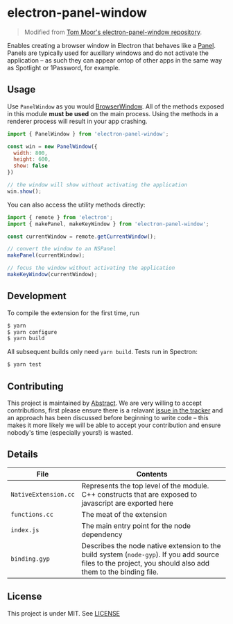 # electron-panel-window

> Modified from [Tom Moor's electron-panel-window repository](https://github.com/goabstract/electron-panel-window).

Enables creating a browser window in Electron that behaves like a [Panel](https://developer.apple.com/documentation/appkit/nspanel). Panels are typically used for auxillary windows and do not activate the application – as such they can appear ontop of other apps in the same way as Spotlight or 1Password, for example.

## Usage

Use `PanelWindow` as you would [BrowserWindow](https://electronjs.org/docs/api/browser-window). All of the methods exposed in this module **must be used** on the main process. Using the methods in a renderer process will result in your app crashing.

```javascript
import { PanelWindow } from 'electron-panel-window';

const win = new PanelWindow({
  width: 800,
  height: 600,
  show: false
})

// the window will show without activating the application
win.show();
```

You can also access the utility methods directly:

```javascript
import { remote } from 'electron';
import { makePanel, makeKeyWindow } from 'electron-panel-window';

const currentWindow = remote.getCurrentWindow();

// convert the window to an NSPanel
makePanel(currentWindow);

// focus the window without activating the application
makeKeyWindow(currentWindow);
```

## Development

To compile the extension for the first time, run

```bash
$ yarn
$ yarn configure
$ yarn build
```

All subsequent builds only need `yarn build`. Tests run in Spectron:

```bash
$ yarn test
```

## Contributing

This project is maintained by [Abstract](https://www.goabstract.com). We are very willing to accept contributions, first please ensure there is a relavant [issue in the tracker](https://github.com/goabstract/electron-panel-window/issues) and an approach has been discussed before beginning to write code – this makes it more likely we will be able to accept your contribution and ensure nobody's time (especially yours!) is wasted.

## Details

File | Contents
-------------|----------------
`NativeExtension.cc` | Represents the top level of the module. C++ constructs that are exposed to javascript are exported here
`functions.cc` | The meat of the extension
`index.js` | The main entry point for the node dependency
`binding.gyp` | Describes the node native extension to the build system (`node-gyp`). If you add source files to the project, you should also add them to the binding file.

## License

This project is under MIT.
See [LICENSE](https://github.com/goabstract/electron-panel-window/blob/master/LICENSE)

